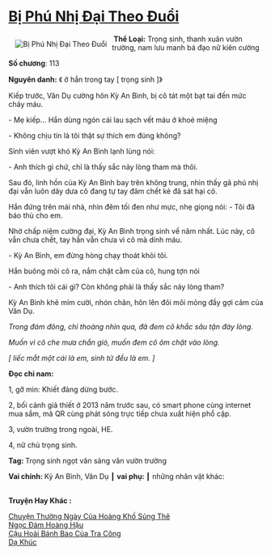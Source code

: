 <a href="https://utruyen.com/truyen/bi-phu-nhi-dai-theo-duoi/19054/" title="Bị Phú Nhị Đại Theo Đuổi"><h1>Bị Phú Nhị Đại Theo Đuổi</h1></a><div style="display:table"><img align="right" style="float: left; padding: 10px;" src="https://utruyen.com/images/story/200x260/bi-phu-nhi-dai-theo-duoi.jpg" alt="Bị Phú Nhị Đại Theo Đuổi"><b> Thể Loại:</b> Trọng sinh, thanh xuân vườn trường, nam lưu manh bá đạo nữ kiên cường<p></p><b>Số chương</b>: 113<p></p><b>Nguyên danh:</b> 《 ở hắn trong tay [ trọng sinh ]》<p></p>Kiếp trước, Văn Dụ cường hôn Kỳ An Bình, bị cô tát một bạt tai đến mức chảy máu.<p></p>- Mẹ kiếp... Hắn dùng ngón cái lau sạch vết máu ở khoé miệng<p></p>- Không chịu tin là tôi thật sự thích em đúng không?<p></p>Sinh viên vượt khó Kỳ An Bình lạnh lùng nói: <p></p>- Anh thích gì chứ, chỉ là thấy sắc nảy lòng tham mà thôi.<p></p>Sau đó, linh hồn của Kỳ An Bình bay trên không trung, nhìn thấy gã phú nhị đại vẫn luôn dây dưa cô đang tự tay đâm chết kẻ đã sát hại cô.<p></p>Hắn đứng trên mái nhà, nhìn đêm tối đen như mực, nhẹ giọng nói: - Tôi đã báo thù cho em.<p></p>Nhờ chấp niệm cường đại, Kỳ An Bình trọng sinh về năm nhất. Lúc này, cô vẫn chưa chết, tay hắn vẫn chưa vì cô mà dính máu.<p></p>- Kỳ An Bình, em đừng hòng chạy thoát khỏi tôi.<p></p>Hắn buông môi cô ra, nắm chặt cằm của cô, hung tợn nói<p></p>- Anh thích tôi cái gì? Còn không phải là thấy sắc nảy lòng tham?<p></p>Kỳ An Bình khẽ mỉm cười, nhón chân, hôn lên đôi môi mỏng đầy gợi cảm của Văn Dụ.<p></p><i>Trong đám đông, chỉ thoáng nhìn qua, đã đem cô khắc sâu tận đáy lòng. <p></p>Muốn vì cô che mưa chắn gió, muốn đem cô ôm chặt vào lòng.<p></p>[ liếc mắt một cái là em, sinh tử đều là em. ]</i><p></p><b>Đọc chỉ nam:</b><p></p>1, gỡ mìn: Khiết đảng dừng bước.<p></p>2, bối cảnh giả thiết ở 2013 năm trước sau, có smart phone cùng internet mua sắm, mã QR cùng phát sóng trực tiếp chưa xuất hiện phổ cập.<p></p>3, vườn trường trong ngoài, HE.<p></p>4, nữ chủ trọng sinh.<p></p><b>Tag: </b>Trọng sinh ngọt văn sảng văn vườn trường<p></p><b>Vai chính: </b>Kỷ An Bình, Văn Dụ ┃ <b>vai phụ: </b>┃ những nhân vật khác:</div><p><br><b>Truyện Hay Khác :</b></p><a href="https://utruyen.com/truyen/chuyen-thuong-ngay-cua-hoang-kho-sung-the/18939/" alt="Chuyện Thường Ngày Của Hoàng Khố Sủng Thê">Chuyện Thường Ngày Của Hoàng Khố Sủng Thê</a><br/><a href="https://www.flickr.com/photos/184340401@N07/48717299028/" alt="Ngọc Đàm Hoàng Hậu">Ngọc Đàm Hoàng Hậu</a><br/><a href="https://github.com/quanluxury/ngontinhhot/tree/master/truyenhay/18918/" alt="Cậu Hoài Bánh Bao Của Tra Công">Cậu Hoài Bánh Bao Của Tra Công</a><br/><a href="https://github.com/quanluxury/ngontinhhot/tree/master/truyenhay/20410/" alt="Dạ Khúc">Dạ Khúc</a><br/>